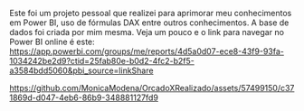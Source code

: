 Este foi um projeto pessoal que realizei para aprimorar meu conhecimentos em Power BI, uso de fórmulas DAX entre outros conhecimentos.
A base de dados foi criada por mim mesma.
Veja um pouco e o link para navegar no Power BI online é este:
https://app.powerbi.com/groups/me/reports/4d5a0d07-ece8-43f9-93fa-1034242be2d9?ctid=25fab80e-b0d2-4fc2-b2f5-a3584bdd5060&pbi_source=linkShare


https://github.com/MonicaModena/OrcadoXRealizado/assets/57499150/c371869d-d047-4eb6-86b9-348881127fd9


